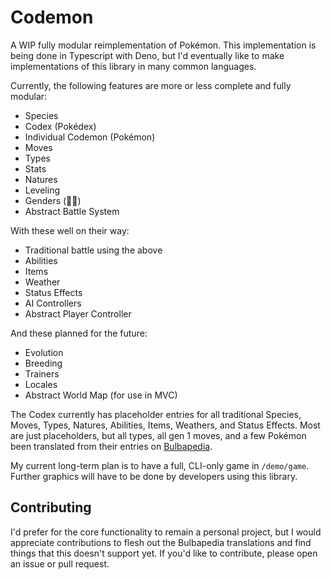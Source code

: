 # Codemon

A WIP fully modular reimplementation of Pokémon. This implementation is being done in Typescript with Deno, but I'd eventually like to make implementations of this library in many common languages.

Currently, the following features are more or less complete and fully modular:

- Species
- Codex (Pokédex)
- Individual Codemon (Pokémon)
- Moves
- Types
- Stats
- Natures
- Leveling
- Genders (🏳️‍⚧️)
- Abstract Battle System

With these well on their way:

- Traditional battle using the above
- Abilities
- Items
- Weather
- Status Effects
- AI Controllers
- Abstract Player Controller

And these planned for the future:

- Evolution
- Breeding
- Trainers
- Locales
- Abstract World Map (for use in MVC)

The Codex currently has placeholder entries for all traditional Species, Moves, Types, Natures, Abilities, Items, Weathers, and Status Effects. Most are just placeholders, but all types, all gen 1 moves, and a few Pokémon been translated from their entries on [Bulbapedia](bulbapedia.bulbagarden.net).

My current long-term plan is to have a full, CLI-only game in `/demo/game`. Further graphics will have to be done by developers using this library.

## Contributing

I'd prefer for the core functionality to remain a personal project, but I would appreciate contributions to flesh out the Bulbapedia translations and find things that this doesn't support yet. If you'd like to contribute, please open an issue or pull request.
